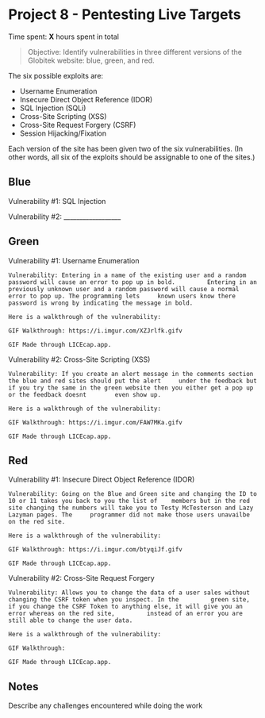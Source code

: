 # Project 8 - Pentesting Live Targets

Time spent: **X** hours spent in total

> Objective: Identify vulnerabilities in three different versions of the Globitek website: blue, green, and red.

The six possible exploits are:
* Username Enumeration
* Insecure Direct Object Reference (IDOR)
* SQL Injection (SQLi)
* Cross-Site Scripting (XSS)
* Cross-Site Request Forgery (CSRF)
* Session Hijacking/Fixation

Each version of the site has been given two of the six vulnerabilities. (In other words, all six of the exploits should be assignable to one of the sites.)

## Blue

Vulnerability #1: SQL Injection



Vulnerability #2: __________________


## Green

Vulnerability #1: Username Enumeration

	Vulnerability: Entering in a name of the existing user and a random password will cause an error to pop up in bold. 	    Entering in an previously unknown user and a random password will cause a normal error to pop up. The programming lets 	   known users know there password is wrong by indicating the message in bold. 

	Here is a walkthrough of the vulnerability:

	GIF Walkthrough: https://i.imgur.com/XZJrlfk.gifv

	GIF Made through LICEcap.app. 

Vulnerability #2: Cross-Site Scripting (XSS)

	Vulnerability: If you create an alert message in the comments section the blue and red sites should put the alert 	  under the feedback but if you try the same in the green website then you either get a pop up or the feedback doesnt 	 	 even show up. 

	Here is a walkthrough of the vulnerability:

	GIF Walkthrough: https://i.imgur.com/FAW7MKa.gifv

	GIF Made through LICEcap.app. 


## Red

Vulnerability #1: Insecure Direct Object Reference (IDOR)
	
	Vulnerability: Going on the Blue and Green site and changing the ID to 10 or 11 takes you back to you the list of	 members but in the red site changing the numbers will take you to Testy McTesterson and Lazy Lazyman pages. The 	 programmer did not make those users unavailbe on the red site. 
  
  	Here is a walkthrough of the vulnerability:
  
  	GIF Walkthrough: https://i.imgur.com/btyqiJf.gifv
  
  	GIF Made through LICEcap.app.

Vulnerability #2: Cross-Site Request Forgery
	
	Vulnerability: Allows you to change the data of a user sales without changing the CSRF token when you inspect. In the 	      green site, if you change the CSRF Token to anything else, it will give you an error whereas on the red site, 		instead of an error you are still able to change the user data. 
	
	Here is a walkthrough of the vulnerability:
	
	GIF Walkthrough: 
	
	GIF Made through LICEcap.app.


## Notes

Describe any challenges encountered while doing the work
